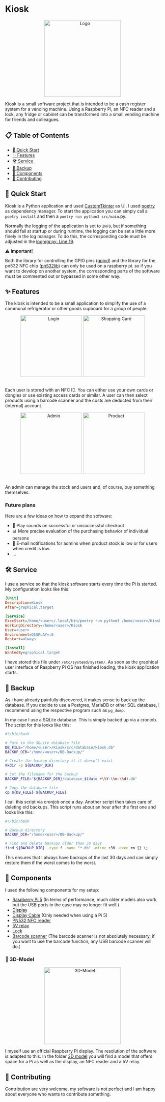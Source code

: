 # Kiosk

<div align="center">
    <img src="/assets/logo.png" alt="Logo" width="250" height="250">
</div>

Kiosk is a small software project that is intended to be a cash register system for a vending machine. Using a Raspberry Pi, an NFC reader and a lock, any fridge or cabinet can be transformed into a small vending machine for friends and colleagues.

## 📋 Table of Contents

- [🚀 Quick Start](#quick-start)
- [✨ Features](#features)
- [🛠️ Service](#service)
- [💾 Backup](#backup)
- [🔧 Components](#components)
- [🤝 Contributing](#contributing)

## 🚀 Quick Start
<a name="quick-start"></a>

Kiosk is a Python application and used [CustomTkinter](https://github.com/TomSchimansky/CustomTkinter) as UI. I used [poetry](https://github.com/python-poetry/poetry) as dependency manager. To start the application you can simply call a `poetry install` and then a `poetry run python3 src/main`.py.

Normally the logging of the application is set to `INFO`, but if something should fail at startup or during runtime, the logging can be set a little more finely in the log manager. To do this, the corresponding code must be adjusted in the [logmgr.py: Line 19](https://github.com/morzan1001/Kiosk/blob/main/src/logmgr/logmgr.py#L19).

⚠️ **Important!**

Both the library for controlling the GPIO pins ([gpiod](https://pypi.org/project/gpiod/)) and the library for the pn532 NFC chip ([pn532lib](https://github.com/Liam-Deacon/py532lib)) can only be used on a raspberry pi. so if you want to develop on another system, the corresponding parts of the software must be commented out or bypassed in some other way.

## ✨ Features
<a name="features"></a>

The kiosk is intended to be a small application to simplify the use of a communal refrigerator or other goods cupboard for a group of people.

<div align="middle">
    <img src="/assets/login_screen.png" alt="Login" height="200">
    <img src="/assets/card_screen.png" alt="Shopping Card" height="200"> 
</div>
<br/>

Each user is stored with an NFC ID. You can either use your own cards or dongles or use existing access cards or similar. A user can then select products using a barcode scanner and the costs are deducted from their (internal) account.

<div align="middle">
    <img src="/assets/admin_screen.png" alt="Admin" height="200">
    <img src="/assets/product_screen.png" alt="Product" height="200"> 
</div>
<br/>

An admin can manage the stock and users and, of course, buy something themselves.

### Future plans

Here are a few ideas on how to expand the software:

- 🎵 Play sounds on successful or unsuccessful checkout
- 📊 More precise evaluation of the purchasing behavior of individual persons
- 📧 E-mail notifications for admins when product stock is low or for users when credit is low.
- ...

## 🛠️ Service
<a name="service"></a>

I use a service so that the kiosk software starts every time the Pi is started. My configuration looks like this:

```ini
[Unit]
Description=Kiosk
After=graphical.target

[Service]
ExecStart=/home/<user>/.local/bin/poetry run python3 /home/<user>/Kiosk/src/main.py
WorkingDirectory=/home/<user>/Kiosk
User=<user>
Environment=DISPLAY=:0
Restart=always

[Install]
WantedBy=graphical.target
```

I have stored this file under `/etc/systemd/system/`. As soon as the graphical user interface of Raspberry Pi OS has finished loading, the kiosk application starts.

## 💾 Backup
<a name="backup"></a>

As i have already painfully discovered, it makes sense to back up the database. If you decide to use a Postgres, MariaDB or other SQL database, I recommend using the respective program such as `pg_dump`. 

In my case I use a SQLite database. This is simply backed up via a cronjob. The script for this looks like this:

```bash
#!/bin/bash

# Path to the SQLite database file
DB_FILE="/home/<user>/Kiosk/src/database/kiosk.db"
BACKUP_DIR="/home/<user>/DB-Backup/"

# Create the backup directory if it doesn't exist
mkdir -p ${BACKUP_DIR}

# Set the filename for the backup
BACKUP_FILE="${BACKUP_DIR}/database_$(date +\%Y-\%m-\%d).db"

# Copy the database file
cp ${DB_FILE} ${BACKUP_FILE}
```

I call this script via cronjob once a day. Another script then takes care of deleting old backups. This script runs about an hour after the first one and looks like this: 

```bash
#!/bin/bash

# Backup directory
BACKUP_DIR="/home/<user>/DB-Backup/"

# Find and delete backups older than 30 days
find ${BACKUP_DIR} -type f -name "*.db" -mtime +30 -exec rm {} \;
```

This ensures that I always have backups of the last 30 days and can simply restore them if the worst comes to the worst. 

## 🔧 Components
<a name="components"></a>

I used the following components for my setup:

- [Raspberry Pi 5](https://www.raspberrypi.com/products/raspberry-pi-5/) (In terms of performance, much older models also work, but the USB ports in the case may no longer fit well.)
- [Display](https://www.raspberrypi.com/products/raspberry-pi-touch-display/)
- [Display Cable](https://www.amazon.de/dp/B0CT5PZNRV?ref=ppx_yo2ov_dt_b_fed_asin_title) (Only needed when using a Pi 5)
- [PN532 NFC reader](https://www.berrybase.de/pn532-nfc-und-rfid-modul-inkl.-karte-dongle)
- [5V relay](https://www.berrybase.de/5v-1-kanal-relais-modul-mit-definierbarem-schaltsignal-high/low)
- [Lock](https://www.amazon.de/dp/B07MWBHQNM?ref=ppx_yo2ov_dt_b_fed_asin_title)
- [Barcode scanner](https://www.amazon.de/Tera-Kabelloser-Handheld-Barcode-Scanner-Akkustandsanzeige-Ergonomischem/dp/B078SQ91FB) (The barcode scanner is not absolutely necessary, if you want to use the barcode function, any USB barcode scanner will do.)

### 📐 3D-Model

<div align="center">
    <img src="/assets/3d_model.png" alt="3D-Model" height="250">
</div>

I myself use an official Raspberry Pi display. The resolution of the software is adapted to this. In the folder [3D model](https://github.com/morzan1001/Kiosk/tree/main/3d_model) you will find a model that offers space for a Pi as well as the display, an NFC reader and a 5V relay.

## 🤝 Contributing
<a name="contributing"></a>

Contribution are very welcome, my software is not perfect and I am happy about everyone who wants to contribute something.
